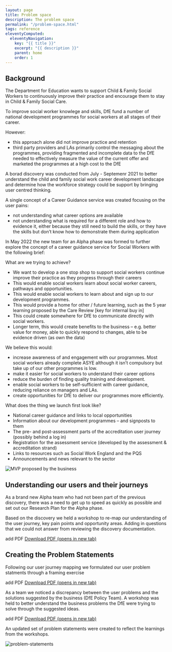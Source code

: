 ```yaml
---
layout: page
title: Problem space
description: The problem space
permalink: "/problem-space.html"
tags: reference
eleventyComputed:
  eleventyNavigation:
    key: "{{ title }}"
    excerpt: "{{ description }}"
    parent: home
    order: 1
---
```


## Background 

The Department for Education wants to support Child & Family Social Workers to continuously improve their practice and encourage them to stay in Child & Family Social Care.

To improve social worker knowlege and skills, DfE fund a number of national development programmes for social workers at all stages of their career.

However:

- this approach alone did not improve practice and retention 
- third party providers and LAs primarily control the messaging about the programmes, providing fragmented and incomplete data to the DfE needed to effectively measure the value of the current offer and marketed the programmes at a high cost to the DfE


A borad discovery was conducted from July - Septemenr 2021 to better understand the child and family social work career development landscape and determine how the workforce strategy could be support by bringing user centred thinking. 

A single concept of a Career Guidance service was created focusing on the user pains:
- not understanding what career options are available
- not understanding what is required for a different role and how to evidence it, either because they still need to build the skills, or they have the skills but don’t know how to demonstrate them during application


In May 2022 the new team for an Alpha phase was formed to further explore the concept of a career guidance service for Social Workers with the following brief:

What are we trying to achieve?   
- We want to develop a one stop shop to support social workers continue improve their practice as they progress through their careers  
- This would enable social workers learn about social worker careers, pathways and opportunities.   
- This would enable social workers to learn about and sign up to our development programmes.   
- This would provide a home for other / future learning, such as the 5 year learning proposed by the Care Review [key for internal buy in] 
- This could create somewhere for DfE to communicate directly with social workers.  
- Longer term, this would create benefits to the business – e.g. better value for money, able to quickly respond to changes, able to be evidence driven (as own the data) 

We believe this would: 
- increase awareness of and engagement with our programmes.  Most social workers already complete ASYE although it isn’t compulsory but take up of our other programmes is low. 
- make it easier for social workers to understand their career options  
- reduce the burden of finding quality training and development.   
- enable social workers to be self-sufficient with career guidance, reducing reliance on managers and LAs.   
- create opportunities for DfE to deliver our programmes more efficiently.   
 
What does the thing we launch first look like? 
- National career guidance and links to local opportunities 
- Information about our development programmes – and signposts to them 
- The pre- and post-assessment parts of the accreditation user journey (possibly behind a log in) 
- Registration for the assessment service (developed by the assessment & accreditation strand) 
- Links to resources such as Social Work England and the PQS 
- Announcements and news relevant to the sector 

![MVP proposed by the business](businessMVP.png "MVP proposed by the business")



## Understanding our users and their journeys

As a brand new Alpha team who had not been part of the previous discovery, there was a need to get up to speed as quickly as possible and set out our Research Plan for the Alpha phase.


Based on the discovery we held a workshop to re-map our understanding of the user journey, key pain points and opportunity areas. Adding in questions that we could not answer from reviewing the discovery documentation.

add PDF
<a href="/documents/sfilename.pdf" target="_blank">Download PDF (opens in new tab)</a>

## Creating the Problem Statements

Following our user journey mapping we formulated our user problem statments through a framing exercise

add PDF
<a href="/documents/sfilename.pdf" target="_blank">Download PDF (opens in new tab)</a>

As a team we noticed a discrepancy between the user problems and the solutions suggested by the business (DfE Policy Team). A workshop was held to better understand the business problems the DfE were trying to solve through the suggested ideas.

add PDF
<a href="/documents/sfilename.pdf" target="_blank">Download PDF (opens in new tab)</a>

An updated set of problem statements were created to reflect the learnings from the workshops.

![problem-statements](problem-statements.png "Problem Statements")


